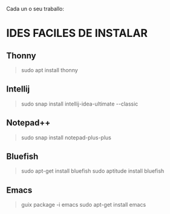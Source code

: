Cada un o seu traballo:
# IDES FACILES DE INSTALAR
## Thonny
> sudo apt install thonny

## Intellij
> sudo snap install intellij-idea-ultimate --classic

## Notepad++
> 	sudo snap install notepad-plus-plus

## Bluefish
> sudo apt-get install bluefish
> sudo aptitude install bluefish

## Emacs
> guix package -i emacs
> sudo apt-get install emacs